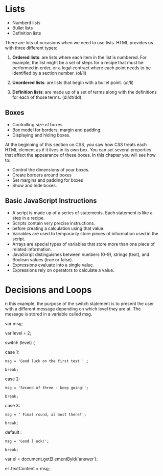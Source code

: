 # Lists

- Numberd lists
- Bullet lists
- Definition lists

There are lots of occasions when we need to use lists. HTML provides us with three different types:

1. **Ordered lists**: are lists where each item in the list is numbered. For example, the list might be a set of steps for a recipe that must be performed in order, or a legal contract where each point needs to be identified by a section number.
(ol/li)

2. **Unordered lists**: are lists that begin with a bullet point.
(ul/li)

3. **Definition lists**: are made up of a set of terms along with the definitions for each of those terms.
(dl/dt/dd)

## Boxes

- Controlling size of boxes
- Box model for borders, margin and padding
- Displaying and hiding boxes.

At the beginning of this section on CSS, you saw how CSS treats each HTML element as if it lives in its own box.
You can set several properties that affect the appearance of these boxes. In this chapter you will see how to:

- Control the dimensions of your boxes.
- Create borders around boxes
- Set margins and padding for boxes
- Show and hide boxes.

## Basic JavaScript Instructions

- A script is made up of a series of statements. Each statement is like a step in a recipe.
- Scripts contain very precise instructions.
- before creating a calculation using that value.
- Variables are used to temporarily store pieces of information used in the script.
- Arrays are special types of variables that store more than one piece of related information.
- JavaScript distinguishes between numbers (0-9), strings (text), and Boolean values (true or false).
- Expressions evaluate into a single value.
- Expressions rely on operators to calculate a value.

# Decisions and Loops

n this example, the purpose of the switch statement is to present the user with a different message depending on which level they are at. The message is stored in a variable called msg.

var msg;

var level = 2;

switch (level) {

case 1:

    msg = 'Good luck on the first test ' ;

    break;

case 2:

    msg = 'Second of three - keep going!';

    break;

case 3:

    msg = ' Final round, al most there!';

    break;

default :

    msg = 'Good l uck!';

    break;

var el = document.getEl ementByld('answer');

el .textContent = msg;
